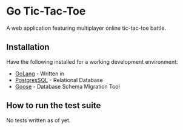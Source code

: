 # Go Tic-Tac-Toe

A web application featuring multiplayer online tic-tac-toe battle.

## Installation
Have the following installed for a working development environment:
* [GoLang](https://github.com/golang/go) - Written in
* [PostgresSQL](https://www.postgresql.org/) - Relational Database
* [Goose](https://github.com/pressly/goose) - Database Schema Migration Tool

## How to run the test suite
No tests written as of yet.


